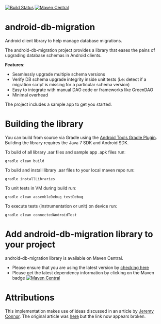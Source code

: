 [![Build Status](https://travis-ci.org/PalomaMobile/android-db-migration.svg)](https://travis-ci.org/PalomaMobile/android-db-migration)
[![Maven Central](https://maven-badges.herokuapp.com/maven-central/com.palomamobile/dbMigrationLib/badge.svg)](https://maven-badges.herokuapp.com/maven-central/com.palomamobile/dbMigrationLib)

# android-db-migration
Android client library to help manage database migrations.

The android-db-migration project provides a library that eases the pains of upgrading database schemas in Android clients.

__Features:__

* Seamlessly upgrade multiple schema versions
* Verify DB schema upgrade integrity inside unit tests (i.e: detect if a migration script is missing for a particular schema version) 
* Easy to integrate with manual DAO code or frameworks like GreenDAO
* Minimal overhead

The project includes a sample app to get you started.

# Building the library

You can build from source via Gradle using the [Android Tools Gradle Plugin](http://tools.android.com/tech-docs/new-build-system/user-guide#TOC-Dependencies-Android-Libraries-and-Multi-project-setup). 
Building the library requires the Java 7 SDK and Android SDK.

To build of all library .aar files and sample app .apk files run:

`gradle clean build`

To build and install library .aar files to your local maven repo run:

`gradle installLibraries`

To unit tests in VM during build run:

`gradle clean assembleDebug testDebug`

To execute tests (instrumentation or unit) on device run:

`gradle clean connectedAndroidTest`

# Add android-db-migration library to your project

android-db-migration library is available on Maven Central.

* Please ensure that you are using the latest version by [checking here](http://search.maven.org/#search%7Cga%7C1%7Cg%3A%22com.palomamobile%22%20AND%20a%3A%22dbMigrationLib%22)
* Please get the latest dependency information by clicking on the Maven badge [![Maven Central](https://maven-badges.herokuapp.com/maven-central/com.palomamobile/dbMigrationLib/badge.svg)](https://maven-badges.herokuapp.com/maven-central/com.palomamobile/dbMigrationLib)


# Attributions
This implementation makes use of ideas discussed in an article by [Jeremy Connor](https://plus.google.com/u/0/+JeremyConnor/posts). The original article was [here](http://www.androidanalyse.com/greendao-schema-migration/) but the link now appears broken.
